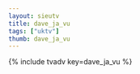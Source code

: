 ```yaml
--- 
layout: sieutv
title: dave_ja_vu
tags: ["uktv"]
thumb: dave_ja_vu
---
```

{% include tvadv key=dave_ja_vu %}
